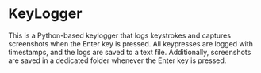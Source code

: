 # KeyLogger
This is a Python-based keylogger that logs keystrokes and captures screenshots when the Enter key is pressed. All keypresses are logged with timestamps, and the logs are saved to a text file. Additionally, screenshots are saved in a dedicated folder whenever the Enter key is pressed.
